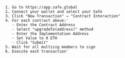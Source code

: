         1. Go to https://app.safe.global
        2. Connect your wallet and select your Safe
        3. Click "New Transaction" → "Contract Interaction"
        4. For each contract above:'
           - Enter the Contract Address
           - Select "upgradeTo(address)" method
           - Enter the Implementation Address
           - Set Value to 0 ETH
           - Click "Submit"
        5. Wait for all multisig members to sign
        6. Execute each transaction'